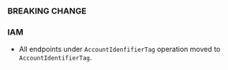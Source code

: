 ### BREAKING CHANGE

### IAM

- All endpoints under `AccountIdenfifierTag` operation moved to `AccountIdentifierTag`.